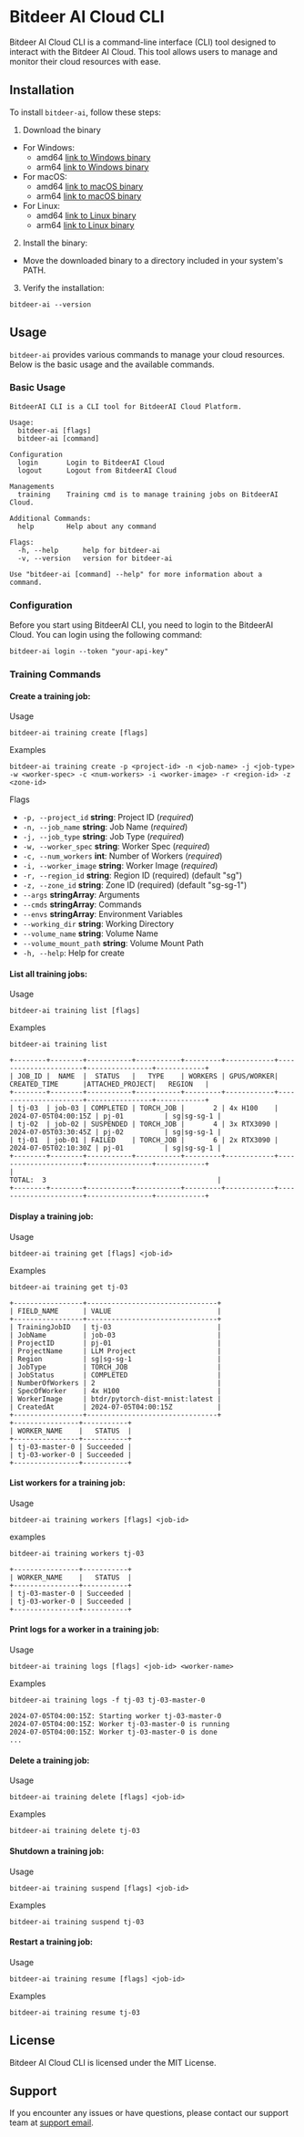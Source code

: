 # Bitdeer AI Cloud CLI
Bitdeer AI Cloud CLI is a command-line interface (CLI) tool designed to interact with the Bitdeer AI Cloud. This tool allows users to manage and monitor their cloud resources with ease.

## Installation
To install `bitdeer-ai`, follow these steps:

1. Download the binary
  - For Windows: 
    - amd64 [link to Windows binary](https://github.com/BitdeerAI/cli/releases/download/v0.0.2/windows_amd64.zip)
    - arm64 [link to Windows binary](https://github.com/BitdeerAI/cli/releases/download/v0.0.2/windows_arm64.zip)
  - For macOS:
    - amd64 [link to macOS binary](https://github.com/BitdeerAI/cli/releases/download/v0.0.2/darwin_amd64.zip)
    - arm64 [link to macOS binary](https://github.com/BitdeerAI/cli/releases/download/v0.0.2/darwin_arm64.zip) 
  - For Linux:
    - amd64 [link to Linux binary](https://github.com/BitdeerAI/cli/releases/download/v0.0.2/linux_amd64.zip)
    - arm64 [link to Linux binary](https://github.com/BitdeerAI/cli/releases/download/v0.0.2/linux_arm64.zip)
2. Install the binary:
  - Move the downloaded binary to a directory included in your system's PATH.
3. Verify the installation:
```
bitdeer-ai --version
```

## Usage
`bitdeer-ai` provides various commands to manage your cloud resources. Below is the basic usage and the available commands.

### Basic Usage
```
BitdeerAI CLI is a CLI tool for BitdeerAI Cloud Platform.

Usage:
  bitdeer-ai [flags]
  bitdeer-ai [command]

Configuration
  login       Login to BitdeerAI Cloud
  logout      Logout from BitdeerAI Cloud

Managements
  training    Training cmd is to manage training jobs on BitdeerAI Cloud.

Additional Commands:
  help        Help about any command

Flags:
  -h, --help      help for bitdeer-ai
  -v, --version   version for bitdeer-ai

Use "bitdeer-ai [command] --help" for more information about a command.
```

### Configuration
Before you start using BitdeerAI CLI, you need to login to the BitdeerAI Cloud. You can login using the following command:
```
bitdeer-ai login --token "your-api-key"
```
### Training Commands
#### Create a training job:
Usage
```
bitdeer-ai training create [flags]
```
Examples
```
bitdeer-ai training create -p <project-id> -n <job-name> -j <job-type> -w <worker-spec> -c <num-workers> -i <worker-image> -r <region-id> -z <zone-id>
```
Flags
- `-p, --project_id` **string**: Project ID (*required*)
- `-n, --job_name` **string**: Job Name (*required*)
- `-j, --job_type` **string**: Job Type (*required*)
- `-w, --worker_spec` **string**: Worker Spec (*required*)
- `-c, --num_workers` **int**: Number of Workers (*required*)
- `-i, --worker_image` **string**: Worker Image (*required*)
- `-r, --region_id` **string**: Region ID (required) (default "sg")
- `-z, --zone_id` **string**: Zone ID (required) (default "sg-sg-1")
- `--args` **stringArray**: Arguments
- `--cmds` **stringArray**: Commands
- `--envs` **stringArray**: Environment Variables
- `--working_dir` **string**: Working Directory
- `--volume_name` **string**: Volume Name
- `--volume_mount_path` **string**: Volume Mount Path
- `-h, --help`: Help for create

#### List all training jobs:
Usage
```
bitdeer-ai training list [flags]
```
Examples
```
bitdeer-ai training list

+--------+--------+-----------+-----------+---------+------------+----------------------+----------------+------------+
| JOB_ID |  NAME  |  STATUS   |   TYPE    | WORKERS | GPUS/WORKER|    CREATED_TIME      |ATTACHED_PROJECT|   REGION   |
+--------+--------+-----------+-----------+---------+------------+----------------------+----------------+------------+
| tj-03  | job-03 | COMPLETED | TORCH_JOB |       2 | 4x H100    | 2024-07-05T04:00:15Z | pj-01          | sg|sg-sg-1 |
| tj-02  | job-02 | SUSPENDED | TORCH_JOB |       4 | 3x RTX3090 | 2024-07-05T03:30:45Z | pj-02          | sg|sg-sg-1 |
| tj-01  | job-01 | FAILED    | TORCH_JOB |       6 | 2x RTX3090 | 2024-07-05T02:10:30Z | pj-01          | sg|sg-sg-1 |
+--------+--------+-----------+-----------+---------+------------+----------------------+----------------+------------+
|                                                                  TOTAL:  3                                          |
+--------+--------+-----------+-----------+---------+------------+----------------------+----------------+------------+
```
#### Display a training job:
Usage
```
bitdeer-ai training get [flags] <job-id>
```
Examples
```
bitdeer-ai training get tj-03

+-----------------+--------------------------------+
| FIELD_NAME      | VALUE                          |
+-----------------+--------------------------------+
| TrainingJobID   | tj-03                          |
| JobName         | job-03                         |
| ProjectID       | pj-01                          |
| ProjectName     | LLM Project                    |
| Region          | sg|sg-sg-1                     |
| JobType         | TORCH_JOB                      |
| JobStatus       | COMPLETED                      |
| NumberOfWorkers | 2                              |
| SpecOfWorker    | 4x H100                        |
| WorkerImage     | btdr/pytorch-dist-mnist:latest |
| CreatedAt       | 2024-07-05T04:00:15Z           |
+-----------------+--------------------------------+
+----------------+-----------+
| WORKER_NAME    |   STATUS  |
+----------------+-----------+
| tj-03-master-0 | Succeeded |
| tj-03-worker-0 | Succeeded |
+----------------+-----------+
```
#### List workers for a training job:
Usage
```
bitdeer-ai training workers [flags] <job-id>
```

examples
```
bitdeer-ai training workers tj-03

+----------------+-----------+
| WORKER_NAME    |   STATUS  |
+----------------+-----------+
| tj-03-master-0 | Succeeded |
| tj-03-worker-0 | Succeeded |
+----------------+-----------+
```
#### Print logs for a worker in a training job:
Usage
```
bitdeer-ai training logs [flags] <job-id> <worker-name>
```

Examples
```
bitdeer-ai training logs -f tj-03 tj-03-master-0

2024-07-05T04:00:15Z: Starting worker tj-03-master-0
2024-07-05T04:00:15Z: Worker tj-03-master-0 is running
2024-07-05T04:00:15Z: Worker tj-03-master-0 is done
...
```
#### Delete a training job:
Usage
```
bitdeer-ai training delete [flags] <job-id>
```

Examples
```
bitdeer-ai training delete tj-03
```
#### Shutdown a training job:
Usage
```
bitdeer-ai training suspend [flags] <job-id>
```

Examples
```
bitdeer-ai training suspend tj-03
```
#### Restart a training job:
Usage
```
bitdeer-ai training resume [flags] <job-id>
```

Examples
```
bitdeer-ai training resume tj-03
```

## License
Bitdeer AI Cloud CLI is licensed under the MIT License.

## Support
If you encounter any issues or have questions, please contact our support team at [support email](mailto:support@bitdeer.com).
